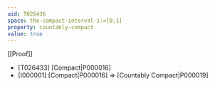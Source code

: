```yaml
---
uid: T026436
space: the-compact-interval-i:=[0,1]
property: countably-compact
value: true
---
```

[[Proof]]

* [T026433] [Compact|P000016]
* [I000001] [Compact|P000016] => [Countably Compact|P000019]

